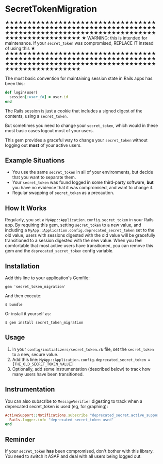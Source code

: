 # SecretTokenMigration

★★★★★★★★★★★★★★★★★★★★★★★★★★★★★★★★★★★★★★★★★★★★★★★★★★★★★★★★★★★★★★★★★★★★★★★★★★★★★★★★★★★★★★★★★★★★★★★★★★★★★★★★★★★★★★★★★★★★★★★
★ WARNING: this is intended for maintenance. If your `secret_token` was compromised, REPLACE IT instead of using this ★
★★★★★★★★★★★★★★★★★★★★★★★★★★★★★★★★★★★★★★★★★★★★★★★★★★★★★★★★★★★★★★★★★★★★★★★★★★★★★★★★★★★★★★★★★★★★★★★★★★★★★★★★★★★★★★★★★★★★★★★

The most basic convention for maintaining session state in Rails apps has been this:

``` ruby
def login(user)
  session[:user_id] = user.id
end
```

The Rails session is just a cookie that includes a signed digest of the contents, using a `secret_token`.

But sometimes you need to change your `secret_token`, which would in these most basic cases logout most of your users.

This gem provides a graceful way to change your `secret_token` without logging out **most** of your active users.

## Example Situations 

* You use the same `secret_token` in all of your environments, but decide that you want to separate them.
* Your `secret_token` was found logged in some third-party software, **but** you have no evidence that it was compromised, and want to change it.
* Regular swapping of `secret_token` as a precaution.

## How It Works

Regularly, you set a `MyApp::Application.config.secret_token` in your Rails app. By requiring this gem, setting `secret_token` to a new value, and including a `MyApp::Application.config.deprecated_secret_token` set to the old value, users with sessions digested with the old value will be gracefully transitioned to a session digested with the new value. When you feel comfortable that most active users have transitioned, you can remove this gem and the `deprecated_secret_token` config variable.

## Installation

Add this line to your application's Gemfile:

    gem 'secret_token_migration'

And then execute:

    $ bundle

Or install it yourself as:

    $ gem install secret_token_migration

## Usage

1. In your `config/initializers/secret_token.rb` file, set the `secret_token` to a new, secure value.
2. Add this line:
  `MyApp::Application.config.deprecated_secret_token = [THE_OLD_SECRET_TOKEN_VALUE]`
3. Optionally, add some instrumentation (described below) to track how many users have been transitioned.

## Instrumentation

You can also subscribe to `MessageVerifier` digesting to track when a deprecated secret_token is used (eg, for graphing):

``` ruby
ActiveSupport::Notifications.subscribe "deprecated_secret.active_support" do
  Rails.logger.info "deprecated secret_token used"
end
```

## Reminder

If your `secret_token` **has** been compromised, don't bother with this library. You need to switch it ASAP and deal with all users being logged out.


